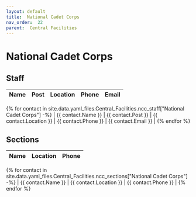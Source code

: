 ```yaml
---
layout: default
title:  National Cadet Corps
nav_order:  22
parent:  Central Facilities
---
```




# National Cadet Corps




## Staff


| Name | Post | Location | Phone | Email |
| --- | --- | --- | --- | --- |
{% for contact in site.data.yaml_files.Central_Facilities.ncc_staff["National Cadet Corps"] -%}
| {{ contact.Name }} | {{ contact.Post }} | {{ contact.Location }} | {{ contact.Phone }} | {{ contact.Email }} |
{% endfor %}


## Sections 


| Name | Location | Phone |
| --- | --- | --- |
{% for contact in site.data.yaml_files.Central_Facilities.ncc_sections["National Cadet Corps"] -%}
| {{ contact.Name }} | {{ contact.Location }} | {{ contact.Phone }} |
{% endfor %}

